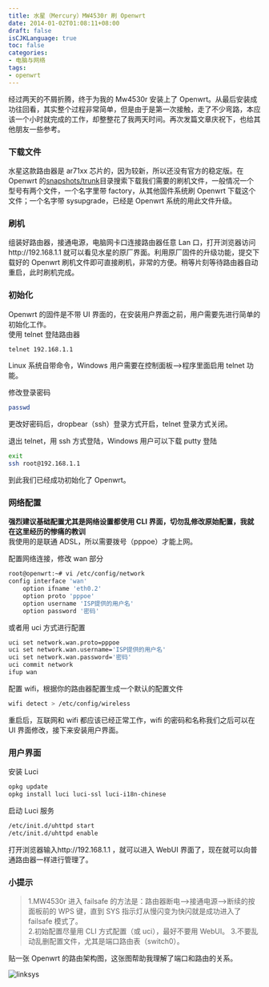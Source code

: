 ```yaml
---
title: 水星（Mercury）MW4530r 刷 Openwrt
date: 2014-01-02T01:08:11+08:00
draft: false
isCJKLanguage: true
toc: false
categories:
- 电脑与网络
tags:
- openwrt
---
```


经过两天的不屑折腾，终于为我的 Mw4530r 安装上了 Openwrt。从最后安装成功往回看，其实整个过程非常简单，但是由于是第一次接触，走了不少弯路，本应该一个小时就完成的工作，却整整花了我两天时间。再次发篇文章庆祝下，也给其他朋友一些参考。

### 下载文件

水星这款路由器是 ar71xx 芯片的，因为较新，所以还没有官方的稳定版。在 Openwrt 的[snapshots/trunk][1]目录搜索下载我们需要的刷机文件，一般情况一个型号有两个文件，一个名字里带 factory，从其他固件系统刷 Openwrt 下载这个文件；一个名字带 sysupgrade，已经是 Openwrt 系统的用此文件升级。

### 刷机

组装好路由器，接通电源，电脑网卡口连接路由器任意 Lan 口，打开浏览器访问http://192.168.1.1 就可以看见水星的原厂界面。利用原厂固件的升级功能，提交下载好的 Openwrt 刷机文件即可直接刷机，非常的方便。稍等片刻等待路由器自动重启，此时刷机完成。

### 初始化

Openwrt 的固件是不带 UI 界面的，在安装用户界面之前，用户需要先进行简单的初始化工作。  
使用 telnet 登陆路由器

```bash
telnet 192.168.1.1
```

Linux 系统自带命令，Windows 用户需要在控制面板-->程序里面启用 telnet 功能。

修改登录密码

```bash
passwd
```

更改好密码后，dropbear（ssh）登录方式开启，telnet 登录方式关闭。

退出 telnet，用 ssh 方式登陆，Windows 用户可以下载 putty 登陆

```bash
exit
ssh root@192.168.1.1
```

到此我们已经成功初始化了 Openwrt。

### 网络配置

**强烈建议基础配置尤其是网络设置都使用 CLI 界面，切勿乱修改原始配置，我就在这里经历的惨痛的教训**  
我使用的是联通 ADSL，所以需要拨号（pppoe）才能上网。

配置网络连接，修改 wan 部分

```bash
root@openwrt:~# vi /etc/config/network
config interface 'wan'
	option ifname 'eth0.2'
	option proto 'pppoe'
	option username 'ISP提供的用户名'
	option password '密码'
```

或者用 uci 方式进行配置

```bash
uci set network.wan.proto=pppoe
uci set network.wan.username='ISP提供的用户名'
uci set network.wan.password='密码'
uci commit network
ifup wan
```

配置 wifi，根据你的路由器配置生成一个默认的配置文件

```bash
wifi detect > /etc/config/wireless
```

重启后，互联网和 wifi 都应该已经正常工作，wifi 的密码和名称我们之后可以在 UI 界面修改，接下来安装用户界面。

### 用户界面

安装 Luci

```bash
opkg update
opkg install luci luci-ssl luci-i18n-chinese
```

启动 Luci 服务

```bash
/etc/init.d/uhttpd start
/etc/init.d/uhttpd enable
```

打开浏览器输入http://192.168.1.1 ，就可以进入 WebUI 界面了，现在就可以向普通路由器一样进行管理了。

### 小提示

> 1.MW4530r 进入 failsafe 的方法是：路由器断电-->接通电源-->断续的按面板前的 WPS 键，直到 SYS 指示灯从慢闪变为快闪就是成功进入了 failsafe 模式了。  
> 2.初始配置尽量用 CLI 方式配置（或 uci），最好不要用 WebUI。 3.不要乱动乱删配置文件，尤其是端口路由表（switch0）。

贴一张 Openwrt 的路由架构图，这张图帮助我理解了端口和路由的关系。

![linksys](https://chenwrt.com:843/uploads/big/4ce10b33bedf0849b6e6117ec541f934.jpg)

[1]: http://downloads.openwrt.org/snapshots/trunk/ar71xx/
